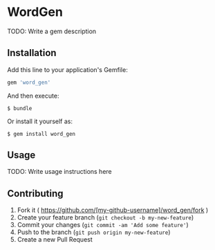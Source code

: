 # WordGen

TODO: Write a gem description

## Installation

Add this line to your application's Gemfile:

```ruby
gem 'word_gen'
```

And then execute:

    $ bundle

Or install it yourself as:

    $ gem install word_gen

## Usage

TODO: Write usage instructions here

## Contributing

1. Fork it ( https://github.com/[my-github-username]/word_gen/fork )
2. Create your feature branch (`git checkout -b my-new-feature`)
3. Commit your changes (`git commit -am 'Add some feature'`)
4. Push to the branch (`git push origin my-new-feature`)
5. Create a new Pull Request
